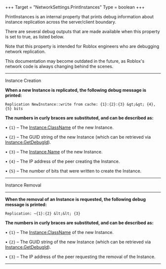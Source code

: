 +++
Target = "NetworkSettings.PrintInstances"
Type = boolean
+++

PrintInstances is an internal property that prints debug information about instance replication across the server/client boundary.There are several debug outputs that are made available when this property is set to true, as listed below.Note that this property is intended for Roblox engineers who are debugging network replication.This documentation may become outdated in the future, as Roblox's network code is always changing behind the scenes.---Instance Creation**When a new Instance is replicated, the following debug message is printed:**`Replication NewInstance::write from cache: {1}:{2}:{3} &gt;&gt; {4}, {5} bits`**The numbers in curly braces are substituted, and can be described as:**• `{1}` – The [Instance.ClassName](https://developer.roblox.com/api-reference/property/Instance/ClassName) of the new Instance.• `{2}` – The GUID string of the new Instance (which can be retrieved via [Instance.GetDebugId](https://developer.roblox.com/api-reference/function/Instance/GetDebugId)).• `{3}` – The [Instance.Name](https://developer.roblox.com/api-reference/property/Instance/Name) of the new Instance.• `{4}` – The IP address of the peer creating the Instance.• `{5}` – The number of bits that were written to create the Instance.---Instance Removal---**When the removal of an Instance is requested, the following debug message is printed:**`Replication: ~{1}:{2} &lt;&lt; {3}`**The numbers in curly braces are substituted, and can be described as:**• `{1}`  – The [Instance.ClassName](https://developer.roblox.com/api-reference/property/Instance/ClassName) of the new Instance.• `{2}` – The GUID string of the new Instance (which can be retrieved via [Instance.GetDebugId](https://developer.roblox.com/api-reference/function/Instance/GetDebugId)).• `{3}` – The IP address of the peer requesting the removal of the Instance.---